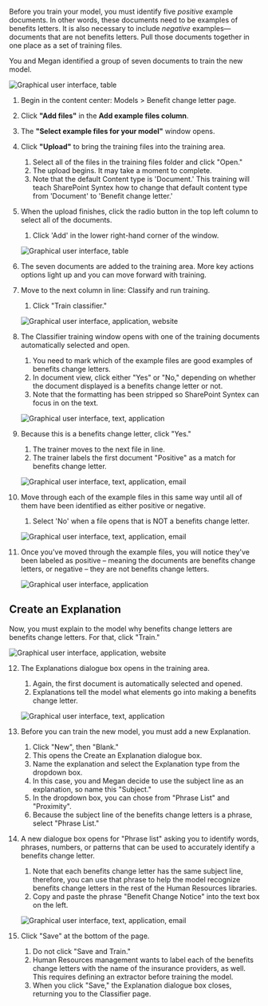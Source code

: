 Before you train your model, you must identify five _positive_ example documents. In other words, these documents need to be examples of benefits letters. It is also necessary to include _negative_ examples—documents that are not benefits letters. Pull those documents together in one place as a set of training files.

You and Megan identified a group of seven documents to train the new model.

![Graphical user interface, table](../media/image017.png)

1. Begin in the content center: Models > Benefit change letter page.
1. Click **"Add files"** in the **Add example files column**.
1. The **"Select example files for your model"** window opens.
1. Click **"Upload"** to bring the training files into the training area.
   1. Select all of the files in the training files folder and click "Open."
   1. The upload begins. It may take a moment to complete.
   1. Note that the default Content type is 'Document.' This training will teach SharePoint Syntex how to change that default content type from 'Document' to 'Benefit change letter.'
1. When the upload finishes, click the radio button in the top left column to select all of the documents.
   1. Click 'Add' in the lower right-hand corner of the window.

    ![Graphical user interface, table](../media/image019.png)

1. The seven documents are added to the training area. More key actions options light up and you can move forward with training.
1. Move to the next column in line: Classify and run training.
   1. Click "Train classifier."

    ![Graphical user interface, application, website](../media/image021.png)

1. The Classifier training window opens with one of the training documents automatically selected and open.
   1. You need to mark which of the example files are good examples of benefits change letters.
   1. In document view, click either "Yes" or "No," depending on whether the document displayed is a benefits change letter or not.
   1. Note that the formatting has been stripped so SharePoint Syntex can focus in on the text.

    ![Graphical user interface, text, application](../media/image023.png)

1. Because this is a benefits change letter, click "Yes."
   1. The trainer moves to the next file in line.
   1. The trainer labels the first document "Positive" as a match for benefits change letter.

    ![Graphical user interface, text, application, email](../media/image025.png)

1. Move through each of the example files in this same way until all of them have been identified as either positive or negative.
   1. Select 'No' when a file opens that is NOT a benefits change letter.

    ![Graphical user interface, text, application, email](../media/image027.png)

1. Once you've moved through the example files, you will notice they've been labeled as positive – meaning the documents are benefits change letters, or negative – they are not benefits change letters.

    ![Graphical user interface, application](../media/image029.png)

## Create an Explanation

Now, you must explain to the model why benefits change letters are benefits change letters. For that, click "Train."  

![Graphical user interface, application, website](../media/image031.png)

12. The Explanations dialogue box opens in the training area.
    1. Again, the first document is automatically selected and opened.  
    1. Explanations tell the model what elements go into making a benefits change letter.

    ![Graphical user interface, text, application](../media/image033.png)

1. Before you can train the new model, you must add a new Explanation.
   1. Click "New", then "Blank."
   1. This opens the Create an Explanation dialogue box.
   1. Name the explanation and select the Explanation type from the dropdown box.
   1. In this case, you and Megan decide to use the subject line as an explanation, so name this "Subject."
   1. In the dropdown box, you can chose from "Phrase List" and "Proximity".
   1. Because the subject line of the benefits change letters is a phrase, select "Phrase List."
1. A new dialogue box opens for "Phrase list" asking you to identify words, phrases, numbers, or patterns that can be used to accurately identify a benefits change letter.
   1. Note that each benefits change letter has the same subject line, therefore, you can use that phrase to help the model recognize benefits change letters in the rest of the Human Resources libraries.
   1. Copy and paste the phrase "Benefit Change Notice" into the text box on the left.

    ![Graphical user interface, text, application, email](../media/image035.png)

1. Click "Save" at the bottom of the page.
   1. Do not click "Save and Train."
   1. Human Resources management wants to label each of the benefits change letters with the name of the insurance providers, as well. This requires defining an extractor before training the model.
   1. When you click "Save," the Explanation dialogue box closes, returning you to the Classifier page.

